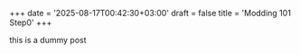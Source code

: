 +++
date = '2025-08-17T00:42:30+03:00'
draft = false
title = 'Modding 101 Step0'
+++

this is a dummy post
